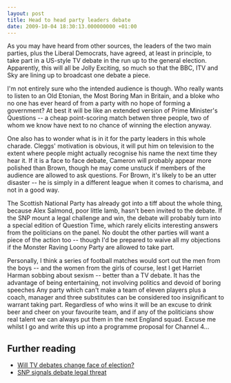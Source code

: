 ```yaml
---
layout: post
title: Head to head party leaders debate
date: 2009-10-04 18:30:13.000000000 +01:00
---
```


As you may have heard from other sources, the leaders of the two main parties, plus the Liberal Democrats, have agreed, at least in principle, to take part in a US-style TV debate in the run up to the general election. Apparently, this will all be Jolly Exciting, so much so that the BBC, ITV and Sky are lining up to broadcast one debate a piece.

I'm not entirely sure who the intended audience is though. Who really wants to listen to an Old Etonian, the Most Boring Man in Britain, and a bloke who no one has ever heard of from a party with no hope of forming a government? At best it will be like an extended version of Prime Minister's Questions -- a cheap point-scoring match betwen three people, two of whom we know have next to no chance of winning the election anyway.

One also has to wonder what is in it for the party leaders in this whole charade. Cleggs' motivation is obvious, it will put him on television to the extent where people might actually recognise his name the next time they hear it. If it is a face to face debate, Cameron will probably appear more polished than Brown, though he may come unstuck if members of the audience are allowed to ask questions. For Brown, it's likely to be an utter disaster -- he is simply in a different league when it comes to charisma, and not in a good way.

The Scottish National Party has already got into a tiff about the whole thing, because Alex Salmond, poor little lamb, hasn't been invited to the debate. If the SNP mount a legal challenge and win, the debate will probably turn into a special edition of Question Time, which rarely elicits interesting answers from the politicians on the panel. No doubt the other parties will want a piece of the action too -- though I'd be prepared to waive all my objections if the Monster Raving Loony Party are allowed to take part.

Personally, I think a series of football matches would sort out the men from the boys -- and the women from the girls of course, lest I get Harriet Harman sobbing about sexism -- better than a TV debate. It has the advantage of being entertaining, not involving politics and devoid of boring speeches Any party which can't make a team of eleven players plus a coach, manager and three substitutes can be considered too insignificant to warrant taking part. Regardless of who wins it will be an excuse to drink beer and cheer on your favourite team, and if any of the politicians show real talent we can always put them in the next England squad. Excuse me whilst I go and write this up into a programme proposal for Channel 4...

## Further reading

 * [Will TV debates change face of election?](http://www.theguardian.com/politics/2009/oct/04/can-tv-debates-change-election)
 * [SNP signals debate legal threat](http://news.bbc.co.uk/1/hi/scotland/8289367.stm)
